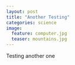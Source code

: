 ```yaml
---
layout: post
title: "Another Testing"
categories: science
image:
  feature: computer.jpg
  teaser: mountains.jpg
---
```


Testing another one
